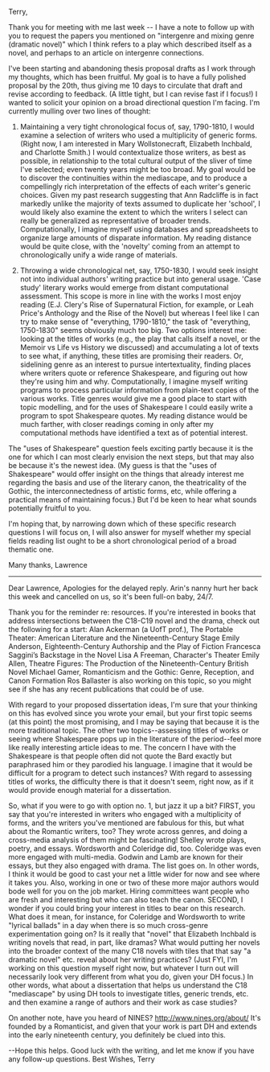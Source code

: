Terry,

Thank you for meeting with me last week -- I have a note to follow up with you to request the papers you mentioned on "intergenre and mixing genre (dramatic novel)" which I think refers to a play which described itself as a novel, and perhaps to an article on intergenre connections.

I've been starting and abandoning thesis proposal drafts as I work through my thoughts, which has been fruitful. My goal is to have a fully polished proposal by the 20th, thus giving me 10 days to circulate that draft and revise according to feedback. (A little tight, but I can revise fast if I focus!) I wanted to solicit your opinion on a broad directional question I'm facing. I'm currently mulling over two lines of thought:

1. Maintaining a very tight chronological focus of, say, 1790-1810, I would examine a selection of writers who used a multiplicity of generic forms. (Right now, I am interested in Mary Wollstonecraft, Elizabeth Inchbald, and Charlotte Smith.) I would contextualize those writers, as best as possible, in relationship to the total cultural output of the sliver of time I've selected; even twenty years might be too broad. My goal would be to discover the continuities within the mediascape, and to produce a compellingly rich interpretation of the effects of each writer's generic choices. Given my past research suggesting that Ann Radcliffe is in fact markedly unlike the majority of texts assumed to duplicate her 'school', I would likely also examine the extent to which the writers I select can really be generalized as representative of broader trends. Computationally, I imagine myself using databases and spreadsheets to organize large amounts of disparate information. My reading distance would be quite close, with the 'novelty' coming from an attempt to chronologically unify a wide range of materials.

2. Throwing a wide chronological net, say, 1750-1830, I would seek insight not into individual authors' writing practice but into general usage. 'Case study' literary works would emerge from distant computational assessment. This scope is more in line with the works I most enjoy reading (E.J. Clery's Rise of Supernatural Fiction, for example, or Leah Price's Anthology and the Rise of the Novel) but whereas I feel like I can try to make sense of "everything, 1790-1810," the task of "everything, 1750-1830" seems obviously much too big. Two options interest me: looking at the titles of works (e.g., the play that calls itself a novel, or the Memoir vs Life vs History we discussed) and accumulating a lot of texts to see what, if anything, these titles are promising their readers. Or, sidelining genre as an interest to pursue intertextuality, finding places where writers quote or reference Shakespeare, and figuring out how they're using him and why. Computationally, I imagine myself writing programs to process particular information from plain-text copies of the various works. Title genres would give me a good place to start with topic modelling, and for the uses of Shakespeare I could easily write a program to spot Shakespeare quotes. My reading distance would be much farther, with closer readings coming in only after my computational methods have identified a text as of potential interest.

The "uses of Shakespeare" question feels exciting partly because it is the one for which I can most clearly envision the next steps, but that may also be because it's the newest idea. (My guess is that the "uses of Shakespeare" would offer insight on the things that already interest me regarding the basis and use of the literary canon, the theatricality of the Gothic, the interconnectedness of artistic forms, etc, while offering a practical means of maintaining focus.) But I'd be keen to hear what sounds potentially fruitful to you.

I'm hoping that, by narrowing down which of these specific research questions I will focus on, I will also answer for myself whether my special fields reading list ought to be a short chronological period of a broad thematic one.

Many thanks,
Lawrence

----

Dear Lawrence,
Apologies for the delayed reply.  Arin's nanny hurt her back this week and cancelled on us, so it's been full-on baby, 24/7.  

Thank you for the reminder re: resources.  If you're interested in books that address intersections between the C18-C19 novel and the drama, check out the following for a start:
Alan Ackerman (a UofT prof.), The Portable Theater: American Literature and the Nineteenth-Century Stage
Emily Anderson, Eighteenth-Century Authorship and the Play of Fiction
Francesca Saggini’s Backstage in the Novel
Lisa A Freeman, Character's Theater
Emily Allen, Theatre Figures: The Production of the Nineteenth-Century British Novel
Michael Gamer, Romanticism and the Gothic: Genre, Reception, and Canon Formation
Ros Ballaster is also working on this topic, so you might see if she has any recent publications that could be of use. 

With regard to your proposed dissertation ideas, I'm sure that your thinking on this has evolved since you wrote your email, but your first topic seems (at this point) the most promising, and I may be saying that because it is the more traditional topic.  The other two topics--assessing titles of works or seeing where Shakespeare pops up in the literature of the period--feel more like really interesting article ideas to me.  The concern I have with the Shakespeare is that people often did not quote the Bard exactly but paraphrased him or they parodied his language.  I imagine that it would be difficult for a program to detect such instances?  With regard to assessing titles of works, the difficulty there is that it doesn't seem, right now, as if it would provide enough material for a dissertation.

So, what if you were to go with option no. 1, but jazz it up a bit?  FIRST, you say that you're interested in writers who engaged with a multiplicity of forms, and the writers you've mentioned are fabulous for this, but what about the Romantic writers, too?  They wrote across genres, and doing a cross-media analysis of them might be fascinating!  Shelley wrote plays, poetry, and essays.  Wordsworth and Coleridge did, too.  Coleridge was even more engaged with multi-media.  Godwin and Lamb are known for their essays, but they also engaged with drama.  The list goes on. In other words, I think it would be good to cast your net a little wider for now and see where it takes you.  Also, working in one or two of these more major authors would bode well for you on the job market.  Hiring committees want people who are fresh and interesting but who can also teach the canon.  SECOND, I wonder if you could bring your interest in titles to bear on this research.  What does it mean, for instance, for Coleridge and Wordsworth to write "lyrical ballads" in a day when there is so much cross-genre experimentation going on?  Is it really that "novel" that Elizabeth Inchbald is writing novels that read, in part, like dramas?  What would putting her novels into the broader context of the many C18 novels with tiles that that say "a dramatic novel" etc. reveal about her writing practices?  (Just FYI, I'm working on this question myself right now, but whatever I turn out will necessarily look very different from what you do, given your DH focus.)  In other words, what about a dissertation that helps us understand the C18 "mediascape" by using DH tools to investigate titles, generic trends, etc. and then examine a range of authors and their work as case studies?  

On another note, have you heard of NINES?  http://www.nines.org/about/  It's founded by a Romanticist, and given that your work is part DH and extends into the early nineteenth century, you definitely be clued into this.

--Hope this helps.  Good luck with the writing, and let me know if you have any follow-up questions.
Best Wishes,
Terry